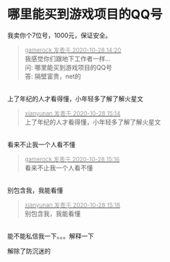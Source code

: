 # 哪里能买到游戏项目的QQ号


我卖你个7位号，1000元，保证安全。

<div class="quote"><blockquote><font size="2"><a href="https://www.hostloc.com/forum.php?mod=redirect&amp;goto=findpost&amp;pid=9363923&amp;ptid=759289" target="_blank"><font color="#999999">gamerock 发表于 2020-10-28 14:20</font></a></font><br />
我感觉你们跟地下工作者一样...<br />
问: 哪里能买到游戏项目的QQ号<br />
答: 隔壁富贵，net的</blockquote></div><br />
上了年纪的人才看得懂，小年轻多了解了解火星文

<div class="quote"><blockquote><font size="2"><a href="https://www.hostloc.com/forum.php?mod=redirect&amp;goto=findpost&amp;pid=9364236&amp;ptid=759289" target="_blank"><font color="#999999">xianyunan 发表于 2020-10-28 15:14</font></a></font><br />
上了年纪的人才看得懂，小年轻多了解了解火星文</blockquote></div><br />
看来不止我一个人看不懂

<div class="quote"><blockquote><font size="2"><a href="https://www.hostloc.com/forum.php?mod=redirect&amp;goto=findpost&amp;pid=9364252&amp;ptid=759289" target="_blank"><font color="#999999">gamerock 发表于 2020-10-28 15:16</font></a></font><br />
看来不止我一个人看不懂</blockquote></div><br />
别包含我，我能看懂<img src="static/image/smiley/default/lol.gif" smilieid="12" border="0" alt="" />

<div class="quote"><blockquote><font size="2"><a href="https://www.hostloc.com/forum.php?mod=redirect&amp;goto=findpost&amp;pid=9364264&amp;ptid=759289" target="_blank"><font color="#999999">xianyunan 发表于 2020-10-28 15:18</font></a></font><br />
别包含我，我能看懂</blockquote></div><br />
能不能私信我一下。。。解释一下

解除了防沉迷的
